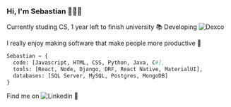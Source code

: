 ### Hi, I'm Sebastian 👋👨‍💻

Currently studing CS, 1 year left to finish university 📚
Developing ![Dexco](dexco.cl) 

I really enjoy making software that make people more productive 🤗

```python
Sebastian = {
  code: [Javascript, HTML, CSS, Python, Java, C#],
  tools: [React, Node, Django, DRF, React Native, MaterialUI],
  databases: [SQL Server, MySQL, Postgres, MongoDB]
}
```
Find me on ![Linkedin](https://www.linkedin.com/in/sebastian-nu%C3%B1ez-869553161) 💼

<!--
**Wes137/Wes137** is a ✨ _special_ ✨ repository because its `README.md` (this file) appears on your GitHub profile.

Here are some ideas to get you started:

- 🔭 I’m currently working on ...
- 🌱 I’m currently learning ...
- 👯 I’m looking to collaborate on ...
- 🤔 I’m looking for help with ...
- 💬 Ask me about ...
- 📫 How to reach me: ...
- 😄 Pronouns: ...
- ⚡ Fun fact: ...
-->
